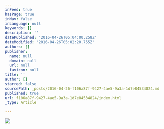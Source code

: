 ```yaml
---
inFeed: true
hasPage: true
inNav: false
inLanguage: null
keywords: []
description: ''
datePublished: '2016-04-26T05:04:00.258Z'
dateModified: '2016-04-26T05:02:20.755Z'
authors: []
publisher:
  name: null
  domain: null
  url: null
  favicon: null
title: ''
author: []
starred: false
sourcePath: _posts/2016-04-26-f106a87f-9427-4ae5-9a3a-1d7e84534824.md
published: true
url: f106a87f-9427-4ae5-9a3a-1d7e84534824/index.html
_type: Article

---
```

![](https://the-grid-user-content.s3-us-west-2.amazonaws.com/7c2632d4-032f-4869-b69a-90832ac556b8.jpg)